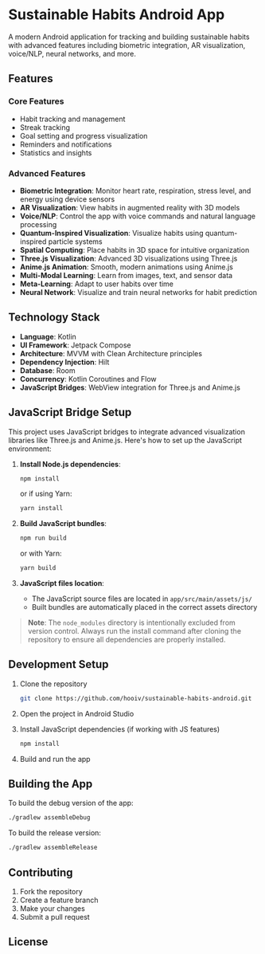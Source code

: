 # Sustainable Habits Android App

A modern Android application for tracking and building sustainable habits with advanced features including biometric integration, AR visualization, voice/NLP, neural networks, and more.

## Features

### Core Features
- Habit tracking and management
- Streak tracking
- Goal setting and progress visualization
- Reminders and notifications
- Statistics and insights

### Advanced Features
- **Biometric Integration**: Monitor heart rate, respiration, stress level, and energy using device sensors
- **AR Visualization**: View habits in augmented reality with 3D models
- **Voice/NLP**: Control the app with voice commands and natural language processing
- **Quantum-Inspired Visualization**: Visualize habits using quantum-inspired particle systems
- **Spatial Computing**: Place habits in 3D space for intuitive organization
- **Three.js Visualization**: Advanced 3D visualizations using Three.js
- **Anime.js Animation**: Smooth, modern animations using Anime.js
- **Multi-Modal Learning**: Learn from images, text, and sensor data
- **Meta-Learning**: Adapt to user habits over time
- **Neural Network**: Visualize and train neural networks for habit prediction

## Technology Stack

- **Language**: Kotlin
- **UI Framework**: Jetpack Compose
- **Architecture**: MVVM with Clean Architecture principles
- **Dependency Injection**: Hilt
- **Database**: Room
- **Concurrency**: Kotlin Coroutines and Flow
- **JavaScript Bridges**: WebView integration for Three.js and Anime.js

## JavaScript Bridge Setup

This project uses JavaScript bridges to integrate advanced visualization libraries like Three.js and Anime.js. Here's how to set up the JavaScript environment:

1. **Install Node.js dependencies**:
   ```bash
   npm install
   ```
   or if using Yarn:
   ```bash
   yarn install
   ```

2. **Build JavaScript bundles**:
   ```bash
   npm run build
   ```
   or with Yarn:
   ```bash
   yarn build
   ```

3. **JavaScript files location**:
   - The JavaScript source files are located in `app/src/main/assets/js/`
   - Built bundles are automatically placed in the correct assets directory

> **Note**: The `node_modules` directory is intentionally excluded from version control. Always run the install command after cloning the repository to ensure all dependencies are properly installed.

## Development Setup

1. Clone the repository
   ```bash
   git clone https://github.com/hooiv/sustainable-habits-android.git
   ```

2. Open the project in Android Studio

3. Install JavaScript dependencies (if working with JS features)
   ```bash
   npm install
   ```

4. Build and run the app

## Building the App

To build the debug version of the app:
```bash
./gradlew assembleDebug
```

To build the release version:
```bash
./gradlew assembleRelease
```

## Contributing

1. Fork the repository
2. Create a feature branch
3. Make your changes
4. Submit a pull request

## License

